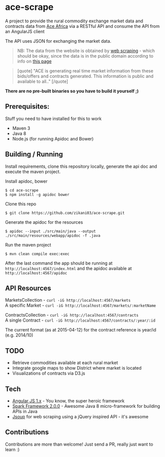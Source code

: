 # ace-scrape

A project to provide the rural commodity exchange market data and contracts data from [Ace Africa](http://aceafrica.org) via a RESTful API and consume the API from an AngularJS client

The API uses JSON for exchanging the market data.

>NB: The data from the website is obtained by [web scraping](https://en.wikipedia.org/wiki/Web_scraping) - which should be okay, since the data is in the public domain according to info on [this page](http://aceafrica.org/about-ace.aspxhttp://aceafrica.org/about-ace.aspx)

>[quote] "ACE is generating real time market information from these bids/offers and contracts generated. This information is public and available to all.." [/quote]


**There are no pre-built binaries so you have to build it yourself ;)**

## Prerequisites:
Stuff you need to have installed for this to work
* Maven 3
* Java 8
* Node.js (for running Apidoc and Bower)

## Building / Running

Install requirements, clone this repository locally, generate the api doc and execute the maven project. 

Install apidoc, bower
```
$ cd ace-scrape
$ npm install -g apidoc bower
```
Clone this repo
```
$ git clone https://github.com/zikani03/ace-scrape.git
```
Generate the apidoc for the resources
```
$ apidoc --input ./src/main/java --output ./src/main/resources/webapp/apidoc -f .java
```

Run the maven project
```
$ mvn clean compile exec:exec
```

After the last command the app should be running at `http://localhost:4567/index.html` and the apidoc available at `http://localhost:4567/apidoc`

## API Resources

MarketsCollection - `curl -iG http://localhost:4567/markets`   
A specific Market - `curl -iG http://localhost:4567/markets/:marketName`

ContractsCollection - `curl -iG http://localhost:4567/contracts`   
A single Contract - `curl -iG http://localhost:4567/contracts/:year/:id`

The current format (as at 2015-04-12) for the contract reference is year/id (e.g. 2014/10)

## TODO

* Retrieve commodities available at each rural market
* Integrate google maps to show District where market is located
* Visualizations of contracts via D3.js 

## Tech

* [Angular JS 1.x](http://angularjs.org) - You know, the super heroic framework 
* [Spark Framework 2.0.0](http://sparkjava.com) - Awesome Java 8 micro-framework for building APIs in Java
* [Jsoup](http://jsoup.org) for web scraping using a jQuery inspired API - it's awesome

## Contributions
Contributions are more than welcome! Just send a PR, really just want to learn :)
